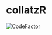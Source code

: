 # collatzR
<a href="https://www.codefactor.io/repository/github/sulmanolieko/collatzr"><img src="https://www.codefactor.io/repository/github/sulmanolieko/collatzr/badge" alt="CodeFactor" /></a>
